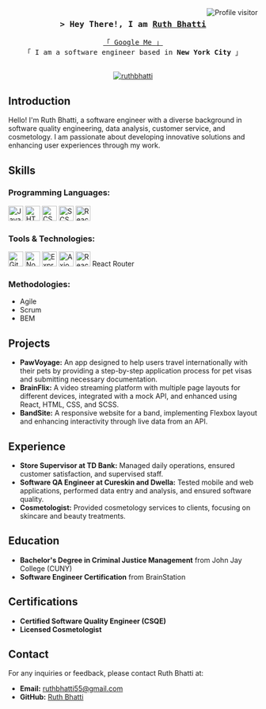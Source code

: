 <!--
<h2 align="center">
  Welcome to Ruth Bhatti's World!
  <img src="https://media.giphy.com/media/hvRJCLFzcasrR4ia7z/giphy.gif" width="28">
</h2>
-->

<!--
<p align="center">
  <a href="https://github.com/ruthbhatti"><img src="https://readme-typing-svg.herokuapp.com/?lines=Self%20Taught%20Programmer;Front%20End%20Developer;Always%20learning%20new%20things&center=true&width=380&height=45"></a>
</p>
-->

<a href="https://komarev.com/ghpvc/?username=ruthbhatti">
  <img align="right" src="https://komarev.com/ghpvc/?username=ruthbhatti&label=Visitors&color=0e75b6&style=flat" alt="Profile visitor" />
</a>

<h3 align="center">
        <samp>&gt; Hey There!, I am
                <b><a target="_blank" href="https://github.com/ruthbhatti">Ruth Bhatti</a></b>
        </samp>
</h3>

<p align="center"> 
  <samp>
    <a href="https://www.google.com/search?q=Ruth+Bhatti">「 Google Me 」</a>
    <br>
    「 I am a software engineer based in <b>New York City</b> 」
    <br>
    <br>
  </samp>
</p>

<p align="center">
 <a href="https://linkedin.com/in/ruth-bhatti/" target="blank">
  <img src="https://img.shields.io/badge/LinkedIn-0077B5?style=for-the-badge&logo=linkedin&logoColor=white" alt="ruthbhatti"/>
 </a>
</p>

## Introduction
Hello! I'm Ruth Bhatti, a software engineer with a diverse background in software quality engineering, data analysis, customer service, and cosmetology. I am passionate about developing innovative solutions and enhancing user experiences through my work.

## Skills
### Programming Languages:
<img src="https://upload.wikimedia.org/wikipedia/commons/6/6a/JavaScript-logo.png" alt="JavaScript" width="30"/> <img src="https://upload.wikimedia.org/wikipedia/commons/6/61/HTML5_logo_and_wordmark.svg" alt="HTML" width="30"/> <img src="https://upload.wikimedia.org/wikipedia/commons/d/d5/CSS3_logo_and_wordmark.svg" alt="CSS" width="30"/> <img src="https://upload.wikimedia.org/wikipedia/commons/9/96/Sass_Logo_Color.svg" alt="SCSS" width="30"/> <img src="https://upload.wikimedia.org/wikipedia/commons/a/a7/React-icon.svg" alt="React" width="30"/> 

### Tools & Technologies:
<img src="https://upload.wikimedia.org/wikipedia/commons/3/3f/Git_icon.svg" alt="Git" width="30"/> <img src="https://upload.wikimedia.org/wikipedia/commons/d/d9/Node.js_logo.svg" alt="Node.js" width="30"/> <img src="https://upload.wikimedia.org/wikipedia/commons/6/64/Expressjs.png" alt="Express" width="30"/> <img src="https://axios-http.com/assets/logo.svg" alt="Axios" width="30"/> <img src="https://reactrouter.com/favicon-light.png" alt="React Router" width="30"/> React Router

### Methodologies:
- Agile
- Scrum
- BEM

## Projects
- **PawVoyage:** An app designed to help users travel internationally with their pets by providing a step-by-step application process for pet visas and submitting necessary documentation.
- **BrainFlix:** A video streaming platform with multiple page layouts for different devices, integrated with a mock API, and enhanced using React, HTML, CSS, and SCSS.
- **BandSite:** A responsive website for a band, implementing Flexbox layout and enhancing interactivity through live data from an API.

## Experience
- **Store Supervisor at TD Bank:** Managed daily operations, ensured customer satisfaction, and supervised staff.
- **Software QA Engineer at Cureskin and Dwella:** Tested mobile and web applications, performed data entry and analysis, and ensured software quality.
- **Cosmetologist:** Provided cosmetology services to clients, focusing on skincare and beauty treatments.

## Education
- **Bachelor's Degree in Criminal Justice Management** from John Jay College (CUNY)
- **Software Engineer Certification** from BrainStation

## Certifications
- **Certified Software Quality Engineer (CSQE)**
- **Licensed Cosmetologist**

## Contact
For any inquiries or feedback, please contact Ruth Bhatti at:
- **Email:** ruthbhatti55@gmail.com
- **GitHub:** [Ruth Bhatti](https://github.com/ruthbhatti)
